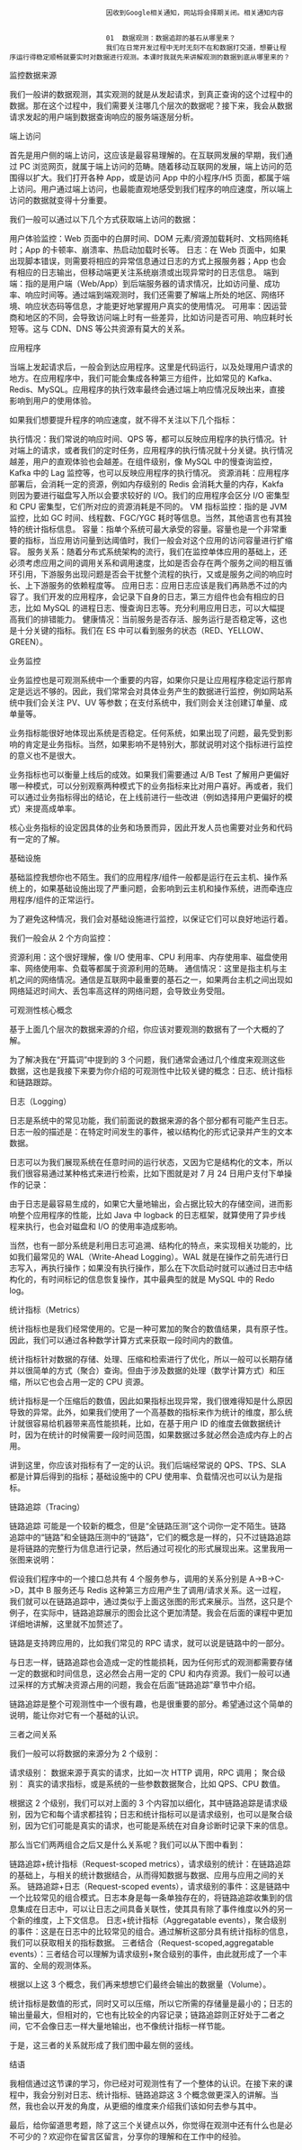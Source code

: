 
                            
                            因收到Google相关通知，网站将会择期关闭。相关通知内容
                            
                            
                            01  数据观测：数据追踪的基石从哪里来？
                            我们在日常开发过程中无时无刻不在和数据打交道，想要让程序运行得稳定顺畅就要实时对数据进行观测。本课时我就先来讲解观测的数据到底从哪里来的？

监控数据来源

我们一般讲的数据观测，其实观测的就是从发起请求，到真正查询的这个过程中的数据。那在这个过程中，我们需要关注哪几个层次的数据呢？接下来，我会从数据请求发起的用户端到数据查询响应的服务端逐层分析。

端上访问

首先是用户侧的端上访问，这应该是最容易理解的。在互联网发展的早期，我们通过 PC 浏览网页，就属于端上访问的范畴。随着移动互联网的发展，端上访问的范围得以扩大。我们打开各种 App，或是访问 App 中的小程序/H5 页面，都属于端上访问。用户通过端上访问，也最能直观地感受到我们程序的响应速度，所以端上访问的数据就变得十分重要。

我们一般可以通过以下几个方式获取端上访问的数据：


用户体验监控：Web 页面中的白屏时间、DOM 元素/资源加载耗时、文档网络耗时；App 的卡顿率、崩溃率、热启动加载时长等。
日志：在 Web 页面中，如果出现脚本错误，则需要将相应的异常信息通过日志的方式上报服务器；App 也会有相应的日志输出，但移动端更关注系统崩溃或出现异常时的日志信息。
端到端：指的是用户端（Web/App）到后端服务器的请求情况，比如访问量、成功率、响应时间等。通过端到端观测时，我们还需要了解端上所处的地区、网络环境、响应状态码等信息，才能更好地掌握用户真实的使用情况。
可用率：因运营商和地区的不同，会导致访问端上时有一些差异，比如访问是否可用、响应耗时长短等。这与 CDN、DNS 等公共资源有莫大的关系。


应用程序

当端上发起请求后，一般会到达应用程序。这里是代码运行，以及处理用户请求的地方。在应用程序中，我们可能会集成各种第三方组件，比如常见的 Kafka、Redis、MySQL。应用程序的执行效率最终会通过端上响应情况反映出来，直接影响到用户的使用体验。

如果我们想要提升程序的响应速度，就不得不关注以下几个指标：


执行情况：我们常说的响应时间、QPS 等，都可以反映应用程序的执行情况。针对端上的请求，或者我们的定时任务，应用程序的执行情况就十分关键。执行情况越差，用户的直观体验也会越差。在组件级别，像 MySQL 中的慢查询监控，Kafka 中的 Lag 监控等，也可以反映应用程序的执行情况。
资源消耗：应用程序部署后，会消耗一定的资源，例如内存级别的 Redis 会消耗大量的内存，Kakfa 则因为要进行磁盘写入所以会要求较好的 I/O。我们的应用程序会区分 I/O 密集型和 CPU 密集型，它们所对应的资源消耗是不同的。
VM 指标监控：指的是 JVM 监控，比如 GC 时间、线程数、FGC/YGC 耗时等信息。当然，其他语言也有其独特的统计指标信息。
容量：指单个系统可最大承受的容量。容量也是一个非常重要的指标，当应用访问量到达阈值时，我们一般会对这个应用的访问容量进行扩缩容。
服务关系：随着分布式系统架构的流行，我们在监控单体应用的基础上，还必须考虑应用之间的调用关系和调用速度，比如是否会存在两个服务之间的相互循环引用，下游服务出现问题是否会干扰整个流程的执行，又或是服务之间的响应时长、上下游服务的依赖程度等。
应用日志：应用日志应该是我们再熟悉不过的内容了。我们开发的应用程序，会记录下自身的日志，第三方组件也会有相应的日志，比如 MySQL 的进程日志、慢查询日志等。充分利用应用日志，可以大幅提高我们的排错能力。
健康情况：当前服务是否存活、服务运行是否稳定等，这也是十分关键的指标。我们在 ES 中可以看到服务的状态（RED、YELLOW、GREEN）。


业务监控

业务监控也是可观测系统中一个重要的内容，如果你只是让应用程序稳定运行那肯定是远远不够的。因此，我们常常会对具体业务产生的数据进行监控，例如网站系统中我们会关注 PV、UV 等参数；在支付系统中，我们则会关注创建订单量、成单量等。

业务指标能很好地体现出系统是否稳定。任何系统，如果出现了问题，最先受到影响的肯定是业务指标。当然，如果影响不是特别大，那就说明对这个指标进行监控的意义也不是很大。

业务指标也可以衡量上线后的成效。如果我们需要通过 A/B Test 了解用户更偏好哪一种模式，可以分别观察两种模式下的业务指标来比对用户喜好。再或者，我们可以通过业务指标得出的结论，在上线前进行一些改进（例如选择用户更偏好的模式）来提高成单率。

核心业务指标的设定因具体的业务和场景而异，因此开发人员也需要对业务和代码有一定的了解。

基础设施

基础监控我想你也不陌生。我们的应用程序/组件一般都是运行在云主机、操作系统上的，如果基础设施出现了严重问题，会影响到云主机和操作系统，进而牵连应用程序/组件的正常运行。

为了避免这种情况，我们会对基础设施进行监控，以保证它们可以良好地运行着。

我们一般会从 2 个方向监控：


资源利用：这个很好理解，像 I/O 使用率、CPU 利用率、内存使用率、磁盘使用率、网络使用率、负载等都属于资源利用的范畴。
通信情况：这里是指主机与主机之间的网络情况。通信是互联网中最重要的基石之一，如果两台主机之间出现如网络延迟时间大、丢包率高这样的网络问题，会导致业务受阻。


可观测性核心概念

基于上面几个层次的数据来源的介绍，你应该对要观测的数据有了一个大概的了解。

为了解决我在“开篇词”中提到的 3 个问题，我们通常会通过几个维度来观测这些数据，这也是我接下来要为你介绍的可观测性中比较关键的概念：日志、统计指标和链路跟踪。



日志（Logging）

日志是系统中的常见功能，我们前面说的数据来源的各个部分都有可能产生日志。日志一般的描述是：在特定时间发生的事件，被以结构化的形式记录并产生的文本数据。

日志可以为我们展现系统在任意时间的运行状态，又因为它是结构化的文本，所以我们很容易通过某种格式来进行检索，比如下图就是对 7 月 24 日用户支付下单操作的记录：



由于日志是最容易生成的，如果它大量地输出，会占据比较大的存储空间，进而影响整个应用程序的性能，比如 Java 中 logback 的日志框架，就算使用了异步线程来执行，也会对磁盘和 I/O 的使用率造成影响。

当然，也有一部分系统是利用日志可追溯、结构化的特点，来实现相关功能的，比如我们最常见的 WAL（Write-Ahead Logging）。WAL 就是在操作之前先进行日志写入，再执行操作；如果没有执行操作，那么在下次启动时就可以通过日志中结构化的，有时间标记的信息恢复操作，其中最典型的就是 MySQL 中的 Redo log。

统计指标（Metrics）

统计指标也是我们经常使用的。它是一种可累加的聚合的数值结果，具有原子性。因此，我们可以通过各种数学计算方式来获取一段时间内的数值。



统计指标针对数据的存储、处理、压缩和检索进行了优化，所以一般可以长期存储并以很简单的方式（聚合）查询。但由于涉及数据的处理（数学计算方式）和压缩，所以它也会占用一定的 CPU 资源。

统计指标是一个压缩后的数值，因此如果指标出现异常，我们很难得知是什么原因导致的异常。此外，如果我们使用了一个高基数的指标来作为统计的维度，那么统计就很容易给机器带来高性能损耗，比如，在基于用户 ID 的维度去做数据统计时，因为在统计的时候需要一段时间范围，如果数据过多就必然会造成内存上的占用。

讲到这里，你应该对指标有了一定的认识。我们后端经常说的 QPS、TPS、SLA 都是计算后得到的指标；基础设施中的 CPU 使用率、负载情况也可以认为是指标。

链路追踪（Tracing）

链路追踪 可能是一个较新的概念，但是“全链路压测”这个词你一定不陌生。链路追踪中的“链路”和全链路压测中的“链路”，它们的概念是一样的，只不过链路追踪是将链路的完整行为信息进行记录，然后通过可视化的形式展现出来。这里我用一张图来说明：



假设我们程序中的一个接口总共有 4 个服务参与，调用的关系分别是 A->B->C->D，其中 B 服务还与 Redis 这种第三方应用产生了调用/请求关系。这一过程，我们就可以在链路追踪中，通过类似于上面这张图的形式来展示。当然，这只是个例子，在实际中，链路追踪展示的图会比这个更加清楚。我会在后面的课程中更加详细地讲解，这里就不加赘述了。

链路是支持跨应用的，比如我们常见的 RPC 请求，就可以说是链路中的一部分。

与日志一样，链路追踪也会造成一定的性能损耗，因为任何形式的观测都需要存储一定的数据和时间信息，这必然会占用一定的 CPU 和内存资源。我们一般可以通过采样的方式解决资源占用的问题，我会在后面“链路追踪”章节中介绍。

链路追踪是整个可观测性中一个很有趣，也是很重要的部分。希望通过这个简单的说明，能让你对它有一个基础的认识。

三者之间关系

我们一般可以将数据的来源分为 2 个级别：


请求级别： 数据来源于真实的请求，比如一次 HTTP 调用，RPC 调用；
聚合级别： 真实的请求指标，或是系统的一些参数数据聚合，比如 QPS、CPU 数值。


根据这 2 个级别，我们可以对上面的 3 个内容加以细化，其中链路追踪是请求级别，因为它和每个请求都挂钩；日志和统计指标可以是请求级别，也可以是聚合级别，因为它们可能是真实的请求，也可能是系统在对自身诊断时记录下来的信息。

那么当它们两两组合之后又是什么关系呢？我们可以从下图中看到：




链路追踪+统计指标（Request-scoped metrics），请求级别的统计：在链路追踪的基础上，与相关的统计数据结合，从而得知数据与数据、应用与应用之间的关系。
链路追踪+日志（Request-scoped events），请求级别的事件：这是链路中一个比较常见的组合模式。日志本身是每一条单独存在的，将链路追踪收集到的信息集成在日志中，可以让日志之间具备关联性，使其具有除了事件维度以外的另一个新的维度，上下文信息。
日志+统计指标（Aggregatable events），聚合级别的事件：这是在日志中的比较常见的组合。通过解析这部分具有统计指标的信息，我们可以获取相关的指标数据。
三者结合（Request-scoped,aggregatable events）：三者结合可以理解为请求级别+聚合级别的事件，由此就形成了一个丰富的、全局的观测体系。


根据以上这 3 个概念，我们再来想想它们最终会输出的数据量（Volume）。

统计指标是数值的形式，同时又可以压缩，所以它所需的存储量是最小的；日志的输出量最大，但相对的，它也有比较全的内容记录；链路追踪则正好处于二者之间，它不会像日志一样大量地输出，也不像统计指标一样节能。

于是，这三者的关系就形成了我们图中最左侧的竖线。

结语

我相信通过这节课的学习，你已经对可观测性有了一个整体的认识。在接下来的课程中，我会分别对日志、统计指标、链路追踪这 3 个概念做更深入的讲解。当然，我也会以开发的角度，从更细的维度来介绍我们该如何去参与其中。

最后，给你留道思考题，除了这三个关键点以外，你觉得在观测中还有什么也是必不可少的？欢迎你在留言区留言，分享你的理解和在工作中的经验。

                        
                        
                            